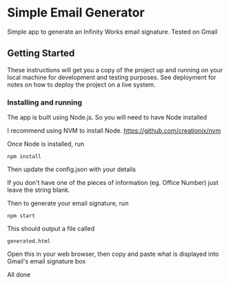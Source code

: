 # Simple Email Generator

Simple app to generate an Infinity Works email signature. 
Tested on Gmail

## Getting Started

These instructions will get you a copy of the project up and running on your local machine for development and testing purposes. See deployment for notes on how to deploy the project on a live system.

### Installing and running

The app is built using Node.js. So you will need to have Node installed

I recommend using NVM to install Node. https://github.com/creationix/nvm

Once Node is installed, run

```
npm install
```

Then update the config.json with your details

If you don't have one of the pieces of information (eg. Office Number) just leave the string blank.

Then to generate your email signature, run


```
npm start
```

This should output a file called 


```
generated.html
```

Open this in your web browser, then copy and paste what is displayed into Gmail's email signature box

All done